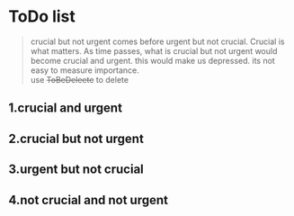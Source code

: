 # ToDo list

> crucial but not urgent comes before urgent but not crucial. Crucial is what matters. As time passes, what is crucial but not urgent would become crucial and urgent. this would make us depressed. its not easy to measure importance.  
> use ~~ToBeDeleete~~ to delete

## 1.crucial and urgent

## 2.crucial but not urgent

## 3.urgent but not crucial

## 4.not crucial and not urgent